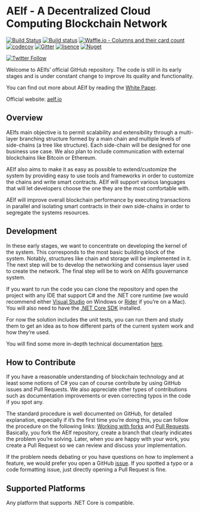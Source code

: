 # AElf - A Decentralized Cloud Computing Blockchain Network 

[![Build Status](https://travis-ci.org/AElfProject/AElf.svg?branch=dev)](https://travis-ci.org/AElfProject/AElf)
[![Build status](https://ci.appveyor.com/api/projects/status/wnehtmk2up4l5w5j/branch/dev?svg=true)](https://ci.appveyor.com/project/AElfProject/aelf/branch/dev)
[![Waffle.io - Columns and their card count](https://badge.waffle.io/AElfProject/AElf.svg?columns=Next,In%20Progress,Done)](https://waffle.io/AElfProject/AElf)
[![codecov](https://codecov.io/gh/AElfProject/AElf/branch/dev/graph/badge.svg)](https://codecov.io/gh/AElfProject/AElf)
[![Gitter](https://badges.gitter.im/aelfproject/community.svg)](https://gitter.im/aelfproject/community?utm_source=badge&utm_medium=badge&utm_campaign=pr-badge)
[![lisence](https://img.shields.io/github/license/AElfProject/AElf.svg)](https://github.com/AElfProject/AElf/blob/dev/LICENSE)
[![Nuget](https://img.shields.io/nuget/v/AElf.OS.svg)](https://www.nuget.org/packages?page=2&q=aelf)

[![Twitter Follow](https://img.shields.io/twitter/follow/aelfblockchain.svg?label=%40aelfblockchain&style=social)](https://twitter.com/aelfblockchain)

Welcome to AElfs’ official GitHub repository. The code is still in its early stages and is under constant change to 
improve its quality and functionality.

You can find out more about AElf by reading the 
[White Paper](https://grid.hoopox.com/aelf_whitepaper_EN.pdf?v=1). 

Official website: [aelf.io](https://aelf.io)

## Overview

AElfs main objective is to permit scalability and extensibility through a multi-layer branching structure formed by a 
main chain and multiple levels of side-chains (a tree like structure). Each side-chain will be designed for one business 
use case. We also plan to include communication with external blockchains like Bitcoin or Ethereum.

AElf also aims to make it as easy as possible to extend/customize the system by providing easy to use tools and 
frameworks in order to customize the chains and write smart contracts. AElf will support various languages that will let 
developers choose the one they are the most comfortable with.

AElf will improve overall blockchain performance by executing transactions in parallel and isolating smart contracts in 
their own side-chains in order to segregate the systems resources.

## Development

In these early stages, we want to concentrate on developing the kernel of the system. This corresponds to the most basic 
building block of the system. Notably, structures like chain and storage will be implemented in it. The next step will 
be to develop the networking and consensus layer used to create the network. The final step will be to work on AElfs 
gouvernance system.

If you want to run the code you can clone the repository and open the project with any IDE that support C# and the 
.NET core runtime (we would recommend either [Visual Studio](https://www.visualstudio.com/) on Windows or 
[Rider](https://www.jetbrains.com/rider/) if you’re on a Mac). You will also need to have the 
[.NET Core SDK](https://www.microsoft.com/net/learn/get-started/macos) installed.

For now the solution includes the unit tests, you can run them and study them to get an idea as to how different parts 
of the current system work and how they’re used.

You will find some more in-depth technical documentation [here](/docs/README.md).

## How to Contribute

If you have a reasonable understanding of blockchain technology and at least some notions of C# you can of course 
contribute by using GitHub issues and Pull Requests. We also appreciate other types of contributions such as 
documentation improvements or even correcting typos in the code if you spot any.

The standard procedure is well documented on GitHub, for detailed explanation, especially if it’s the first time you’re 
doing this, you can follow the procedure on the following links:
[Working with forks](https://help.github.com/articles/working-with-forks/) and 
[Pull Requests](https://help.github.com/articles/proposing-changes-to-your-work-with-pull-requests/).
Basically, you fork the AElf repository, create a branch that clearly indicates the problem you’re solving. Later, when 
you are happy with your work, you create a Pull Request so we can review and discuss your implementation.

If the problem needs debating or you have questions on how to implement a feature, we would prefer you open a GitHub 
[issue](https://github.com/AElfProject/AElf/issues). If you spotted a typo or a code formatting issue, just directly 
opening a Pull Request is fine. 

## Supported Platforms

Any platform that supports .NET Core is compatible.
